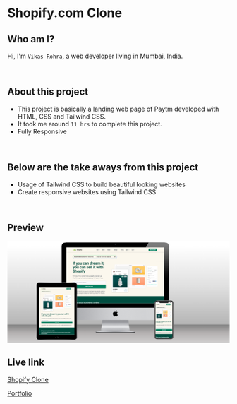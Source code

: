 # Shopify.com Clone

## Who am I?
Hi, I'm `Vikas Rohra`, a web developer living in Mumbai, India.

<br /> 

## About this project
 - This project is basically a landing web page of Paytm developed with HTML, CSS and Tailwind CSS.
 - It took me around `11 hrs` to complete this project.
 - Fully Responsive
 
<br /> 

## Below are the take aways from this project
 - Usage of Tailwind CSS to build beautiful looking websites
 - Create responsive websites using Tailwind CSS

<br /> 

## Preview

![Rode.com Clone Image](./assets/images/screenshots/ss.png "Title")

## Live link
 [Shopify Clone](https://shopify-clone-vk.netlify.app/)
 
 [Portfolio](https://vikasrohra.com)
